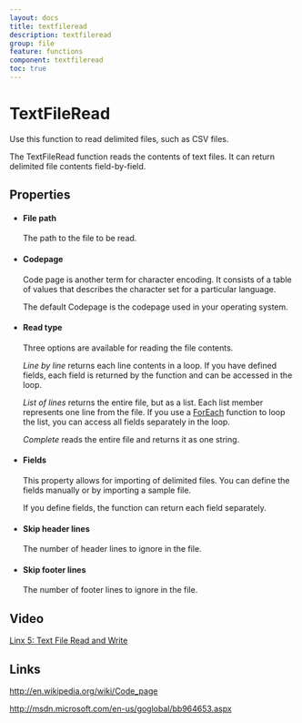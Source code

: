 ```yaml
---
layout: docs
title: textfileread
description: textfileread
group: file
feature: functions
component: textfileread
toc: true
---
```

TextFileRead
============

<span class="recommendation">Use this function to read delimited files,
such as CSV files.</span>

The TextFileRead function reads the contents of text files. It can return delimited
file contents field-by-field.

Properties
----------

-  #### File path

    The path to the file to be read.

-  #### Codepage

    Code page is another term for character encoding. It consists of a
    table of values that describes the character set for a particular
    language.

    The default Codepage is the codepage used in your operating system.

-  #### Read type

    Three options are available for reading the file contents.

    *Line by line* returns each line contents in a loop. If you have
    defined fields, each field is returned by the function and can be
    accessed in the loop.

    *List of lines* returns the entire file, but as a list. Each list
    member represents one line from the file. If you use a
    [ForEach](~/Support/BuiltIn/Functions/ForEach/) function to loop the list, you can access all
    fields separately in the loop.

    *Complete* reads the entire file and returns it as one string.

-  #### Fields

    This property allows for importing of delimited files. You can
    define the fields manually or by importing a sample file.

    If you define fields, the function can return each field separately.

-  #### Skip header lines

    The number of header lines to ignore in the file.

-  #### Skip footer lines

    The number of footer lines to ignore in the file.

Video
-----
[Linx 5: Text File Read and Write](https://www.youtube.com/watch?v=6ZUXNNL8wYg)


Links
-----

<http://en.wikipedia.org/wiki/Code_page>

<http://msdn.microsoft.com/en-us/goglobal/bb964653.aspx>

